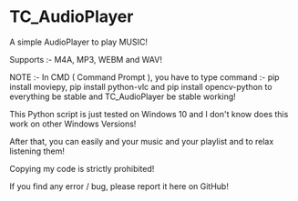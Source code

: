 # TC_AudioPlayer

A simple AudioPlayer to play MUSIC!

Supports :- M4A, MP3, WEBM and WAV!

NOTE :- In CMD ( Command Prompt ), you have to type command :- pip install moviepy, pip install python-vlc and pip install opencv-python to everything be stable and TC_AudioPlayer be stable working!

This Python script is just tested on Windows 10 and I don't know does this work on other Windows Versions!

After that, you can easily and your music and your playlist and to relax listening them!

Copying my code is strictly prohibited!

If you find any error / bug, please report it here on GitHub!
